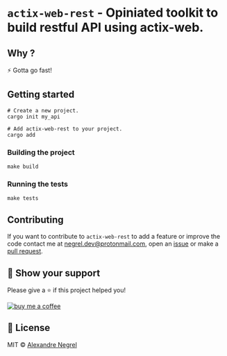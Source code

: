 # `actix-web-rest` - Opiniated toolkit to build restful API using actix-web.

## Why ?

:zap: Gotta go fast!

## Getting started

```shell
# Create a new project.
cargo init my_api

# Add actix-web-rest to your project.
cargo add
````

### Building the project

```shell
make build
```

### Running the tests

```shell
make tests
```

## Contributing

If you want to contribute to `actix-web-rest` to add a feature or improve the code contact
me at [negrel.dev@protonmail.com](mailto:negrel.dev@protonmail.com), open an
[issue](https://github.com/negrel/actix-web-rest/issues) or make a
[pull request](https://github.com/negrel/actix-web-rest/pulls).

## :stars: Show your support

Please give a :star: if this project helped you!

[![buy me a coffee](.github/images/bmc-button.png)](https://www.buymeacoffee.com/negrel)

## :scroll: License

MIT © [Alexandre Negrel](https://www.negrel.dev/)

